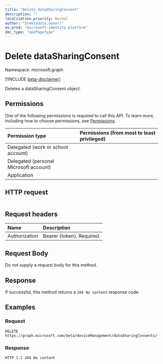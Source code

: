 ```yaml
---
title: "Delete dataSharingConsent"
description: ""
localization_priority: Normal
author: "$(metadata.owner)"
ms.prod: "microsoft-identity-platform"
doc_type: "apiPageType"
---
```


# Delete dataSharingConsent

Namespace: microsoft.graph

[!INCLUDE [beta-disclaimer](../../includes/beta-disclaimer.md)]

Deletes a dataSharingConsent object.

## Permissions

One of the following permissions is required to call this API. To learn more, including how to choose permissions, see [Permissions](/graph/permissions-reference).

| Permission type                        | Permissions (from most to least privileged) |
| :------------------------------------- | :------------------------------------------ |
| Delegated (work or school account)     |                                             |
| Delegated (personal Microsoft account) |                                             |
| Application                            |                                             |

## HTTP request

<!-- {
  "blockType": "ignored"
}
-->

```http

```

## Request headers

| Name          | Description               |
| :------------ | :------------------------ |
| Authorization | Bearer {token}. Required. |

## Request Body

<!-- Actions and Functions -->

<!-- CRUD Methods -->

Do not supply a request body for this method.

## Response

If successful, this method returns a `204 No content` response code.

## Examples

### Request

<!-- {
  "blockType": "request",
  "name": "delete_datasharingconsent"
}
-->

```http
DELETE https://graph.microsoft.com/beta/deviceManagement/dataSharingConsents/{id}

```

### Response

<!-- {
  "blockType": "response",
  "truncated": true,
  "@odata.type": "$(this.ReturnTypeFullName)"
}
-->

```http
HTTP 1.1 204 No content

```
